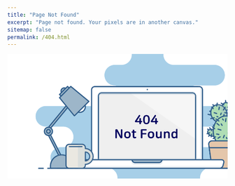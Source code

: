 ```yaml
---
title: "Page Not Found"
excerpt: "Page not found. Your pixels are in another canvas."
sitemap: false
permalink: /404.html
---
```


<p align="center">
 <img src = "../assets/images/404.png">
</p>